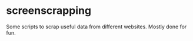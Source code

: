 screenscrapping
===============

Some scripts to scrap useful data from different websites. Mostly done for fun. 